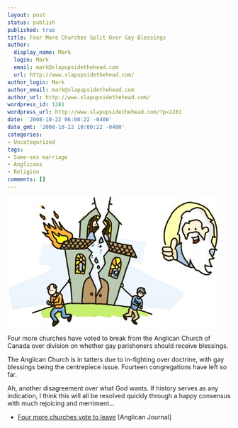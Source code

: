 ```yaml
---
layout: post
status: publish
published: true
title: Four More Churches Split Over Gay Blessings
author:
  display_name: Mark
  login: Mark
  email: mark@slapupsidethehead.com
  url: http://www.slapupsidethehead.com/
author_login: Mark
author_email: mark@slapupsidethehead.com
author_url: http://www.slapupsidethehead.com/
wordpress_id: 1281
wordpress_url: http://www.slapupsidethehead.com/?p=1281
date: '2008-10-22 06:00:22 -0400'
date_gmt: '2008-10-22 10:00:22 -0400'
categories:
- Uncategorized
tags:
- Same-sex marriage
- Anglicans
- Religion
comments: []
---
```

![](/wp-content/media/2008/10/god-approved.jpg "It's God Approved!")

Four more churches have voted to break from the Anglican Church of Canada over division on whether gay parishoners should receive blessings.

The Anglican Church is in tatters due to in-fighting over doctrine, with gay blessings being the centrepiece issue. Fourteen congregations have left so far.

Ah, another disagreement over what God wants. If history serves as any indication, I think this will all be resolved quickly through a happy consensus with much rejoicing and merriment...

- [Four more churches vote to leave](http://www.anglicanjournal.com/100/article/four-more-churches-vote-to-leave/) [Anglican Journal]
